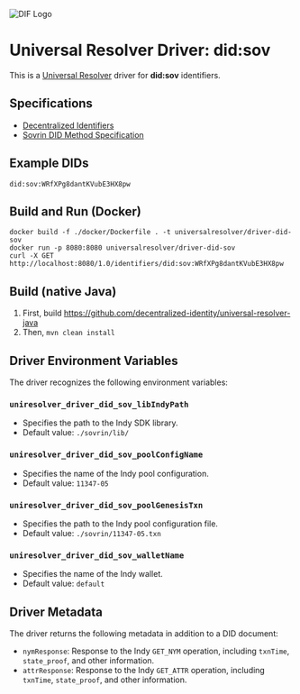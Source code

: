 ![DIF Logo](https://raw.githubusercontent.com/decentralized-identity/decentralized-identity.github.io/master/images/logo-small.png)

# Universal Resolver Driver: did:sov

This is a [Universal Resolver](https://github.com/decentralized-identity/universal-resolver/) driver for **did:sov** identifiers.

## Specifications

* [Decentralized Identifiers](https://w3c-ccg.github.io/did-spec/)
* [Sovrin DID Method Specification](https://sovrin-foundation.github.io/sovrin/spec/did-method-spec-template.html)

## Example DIDs

```
did:sov:WRfXPg8dantKVubE3HX8pw
```

## Build and Run (Docker)

```
docker build -f ./docker/Dockerfile . -t universalresolver/driver-did-sov
docker run -p 8080:8080 universalresolver/driver-did-sov
curl -X GET http://localhost:8080/1.0/identifiers/did:sov:WRfXPg8dantKVubE3HX8pw
```

## Build (native Java)

 1. First, build https://github.com/decentralized-identity/universal-resolver-java
 1. Then, `mvn clean install`

## Driver Environment Variables

The driver recognizes the following environment variables:

### `uniresolver_driver_did_sov_libIndyPath`

 * Specifies the path to the Indy SDK library.
 * Default value: `./sovrin/lib/`

### `uniresolver_driver_did_sov_poolConfigName`

 * Specifies the name of the Indy pool configuration.
 * Default value: `11347-05`

### `uniresolver_driver_did_sov_poolGenesisTxn`

 * Specifies the path to the Indy pool configuration file.
 * Default value: `./sovrin/11347-05.txn`

### `uniresolver_driver_did_sov_walletName`

 * Specifies the name of the Indy wallet.
 * Default value: `default`

## Driver Metadata

The driver returns the following metadata in addition to a DID document:

* `nymResponse`: Response to the Indy `GET_NYM` operation, including `txnTime`, `state_proof`, and other information.
* `attrResponse`: Response to the Indy `GET_ATTR` operation, including `txnTime`, `state_proof`, and other information.
